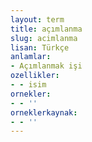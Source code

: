 ```yaml
---
layout: term
title: açımlanma
slug: acimlanma
lisan: Türkçe
anlamlar:
- Açımlanmak işi
ozellikler:
- - isim
ornekler:
- - ''
orneklerkaynak:
- - ''
---
```


